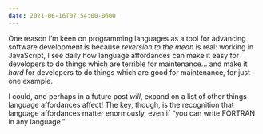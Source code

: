 ```yaml
---
date: 2021-06-16T07:54:00-0600
---
```


One reason I’m keen on programming languages as a tool for advancing software development is because *reversion to the mean* is real: working in JavaScript, I see daily how language affordances can make it easy for developers to do things which are terrible for maintenance… and make it *hard* for developers to do things which are good for maintenance, for just one example.

I could, and perhaps in a future post *will*, expand on a list of other things language affordances affect! The key, though, is the recognition that language affordances matter enormously, even if “you can write FORTRAN in any language.”
